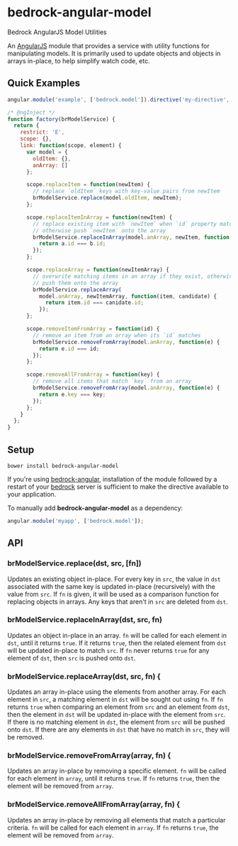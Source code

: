 # bedrock-angular-model
Bedrock AngularJS Model Utilities

An [AngularJS][] module that provides a service with utility functions for
manipulating models. It is primarily used to update objects and objects in
arrays in-place, to help simplify watch code, etc.

## Quick Examples

```js
angular.module('example', ['bedrock.model']).directive('my-directive', factory);

/* @ngInject */
function factory(brModelService) {
  return {
    restrict: 'E',
    scope: {},
    link: function(scope, element) {
      var model = {
        oldItem: {},
        anArray: []
      };

      scope.replaceItem = function(newItem) {
        // replace `oldItem` keys with key-value pairs from newItem
        brModelService.replace(model.oldItem, newItem);
      };

      scope.replaceItemInArray = function(newItem) {
        // replace existing item with `newItem` when `id` property matches
        // otherwise push `newItem` onto the array
        brModelService.replaceInArray(model.anArray, newItem, function(a, b) {
          return a.id === b.id;
        });
      };

      scope.replaceArray = function(newItemArray) {
        // overwrite matching items in an array if they exist, otherwise
        // push them onto the array
        brModelService.replaceArray(
          model.anArray, newItemArray, function(item, candidate) {
            return item.id === canidate.id;
          });
      };

      scope.removeItemFromArray = function(id) {
        // remove an item from an array when its `id` matches
        brModelService.removeFromArray(model.anArray, function(e) {
          return e.id === id;
        });
      };

      scope.removeAllFromArray = function(key) {
        // remove all items that match `key` from an array
        brModelService.removeFromArray(model.anArray, function(e) {
          return e.key === key;
        });
      };
    }
  };
}
```

## Setup

```
bower install bedrock-angular-model
```

If you're using [bedrock-angular][], installation of the module followed by
a restart of your [bedrock][] server is sufficient to make the directive
available to your application.

To manually add **bedrock-angular-model** as a dependency:

```js
angular.module('myapp', ['bedrock.model']);
```

## API

### brModelService.replace(dst, src, [fn])

Updates an existing object in-place. For every key in `src`, the value in `dst`
associated with the same key is updated in-place (recursively) with the value
from `src`. If `fn` is given, it will be used as a comparison function for
replacing objects in arrays. Any keys that aren't in `src` are deleted from
`dst`.

### brModelService.replaceInArray(dst, src, fn)

Updates an object in-place in an array. `fn` will be called for each element in
`dst`, until it returns `true`. If it returns `true`, then the related element
from `dst` will be updated in-place to match `src`. If `fn` never returns
`true` for any element of `dst`, then `src` is pushed onto `dst`.

### brModelService.replaceArray(dst, src, fn) {

Updates an array in-place using the elements from another array. For each
element in `src`, a matching element in `dst` will be sought out using `fn`.
If `fn` returns `true` when comparing an element from `src` and an element
from `dst`, then the element in `dst` will be updated in-place with the element
from `src`. If there is no matching element in `dst`, the element from `src`
will be pushed onto `dst`. If there are any elements in `dst` that have no
match in `src`, they will be removed.

### brModelService.removeFromArray(array, fn) {

Updates an array in-place by removing a specific element. `fn` will be called
for each element in `array`, until it returns `true`. If `fn` returns `true`,
then the element will be removed from `array`.

### brModelService.removeAllFromArray(array, fn) {

Updates an array in-place by removing all elements that match a particular
criteria. `fn` will be called for each element in `array`. If `fn` returns
`true`, the element will be removed from `array`.


[bedrock]: https://github.com/digitalbazaar/bedrock
[bedrock-angular]: https://github.com/digitalbazaar/bedrock-angular
[AngularJS]: https://github.com/angular/angular.js
